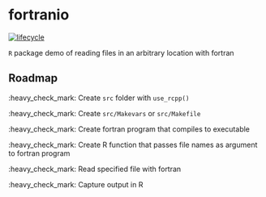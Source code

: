 <!-- README.md is generated from README.Rmd. Please edit that file -->
fortranio
=========

[![lifecycle](https://img.shields.io/badge/lifecycle-experimental-orange.svg)](https://www.tidyverse.org/lifecycle/#experimental)

`R` package demo of reading files in an arbitrary location with fortran

Roadmap
-------

:heavy\_check\_mark: Create `src` folder with `use_rcpp()`

:heavy\_check\_mark: Create `src/Makevars` or `src/Makefile`

:heavy\_check\_mark: Create fortran program that compiles to executable

:heavy\_check\_mark: Create R function that passes file names as argument to fortran program

:heavy\_check\_mark: Read specified file with fortran

:heavy\_check\_mark: Capture output in R
